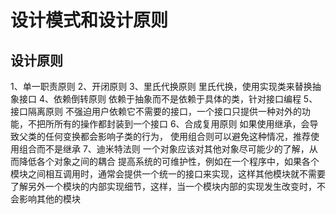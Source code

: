 # 设计模式和设计原则

## 设计原则

1、单一职责原则
2、开闭原则
3、里氏代换原则
里氏代换，使用实现类来替换抽象接口
4、依赖倒转原则
依赖于抽象而不是依赖于具体的类，针对接口编程
5、接口隔离原则
不强迫用户依赖它不需要的接口，一个接口只提供一种对外的功能，不把所所有的操作都封装到一个接口
6、合成复用原则
如果使用继承，会导致父类的任何变换都会影响子类的行为，
使用组合则可以避免这种情况，推荐使用组合而不是继承
7、迪米特法则
一个对象应该对其他对象尽可能少的了解，从而降低各个对象之间的耦合
提高系统的可维护性，例如在一个程序中，如果各个模块之间相互调用时，通常会提供一个统一的接口来实现，这样其他模块就不需要了解另外一个模块的内部实现细节，这样，当一个模块内部的实现发生改变时，不会影响其他的模块
